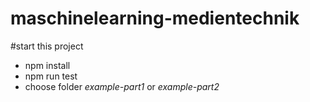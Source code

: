 # maschinelearning-medientechnik

#start this project

<ul>
    <li>npm install</li>
    <li>npm run test</li>
    <li>choose folder <i>example-part1</i> or <i>example-part2</i></li>
</ul>